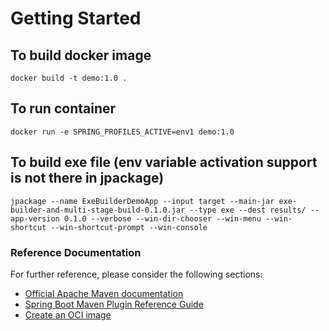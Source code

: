 # Getting Started

## To build docker image
```shell
docker build -t demo:1.0 . 
```

## To run container
```shell
docker run -e SPRING_PROFILES_ACTIVE=env1 demo:1.0 
```

## To build exe file (env variable activation support is not there in jpackage)
```shell
jpackage --name ExeBuilderDemoApp --input target --main-jar exe-builder-and-multi-stage-build-0.1.0.jar --type exe --dest results/ --app-version 0.1.0 --verbose --win-dir-chooser --win-menu --win-shortcut --win-shortcut-prompt --win-console
```

### Reference Documentation
For further reference, please consider the following sections:

* [Official Apache Maven documentation](https://maven.apache.org/guides/index.html)
* [Spring Boot Maven Plugin Reference Guide](https://docs.spring.io/spring-boot/docs/3.0.5/maven-plugin/reference/html/)
* [Create an OCI image](https://docs.spring.io/spring-boot/docs/3.0.5/maven-plugin/reference/html/#build-image)

